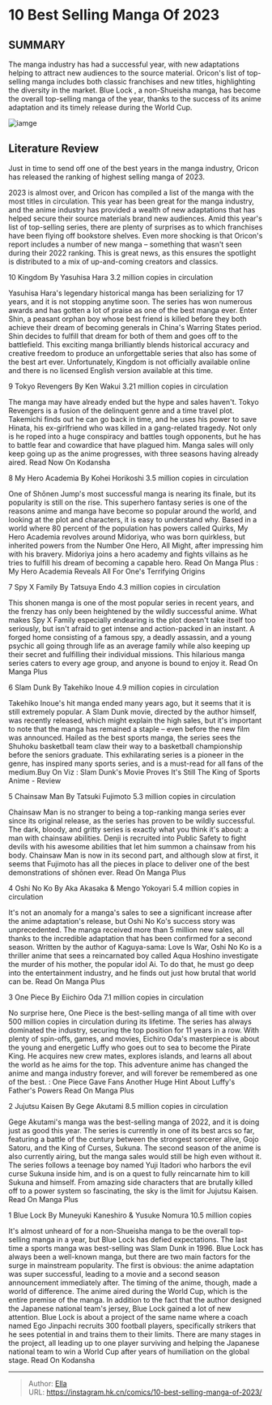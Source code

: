 # 10 Best Selling Manga Of 2023


## SUMMARY 


 The manga industry has had a successful year, with new adaptations helping to attract new audiences to the source material. 
 Oricon&#39;s list of top-selling manga includes both classic franchises and new titles, highlighting the diversity in the market. 
Blue Lock
, a non-Shueisha manga, has become the overall top-selling manga of the year, thanks to the success of its anime adaptation and its timely release during the World Cup. 

![iamge](https://static1.srcdn.com/wordpress/wp-content/uploads/2023/11/nanami-luffy-and-sakuragi.jpg)

## Literature Review

Just in time to send off one of the best years in the manga industry, Oricon has released the ranking of highest selling manga of 2023.




2023 is almost over, and Oricon has compiled a list of the manga with the most titles in circulation. This year has been great for the manga industry, and the anime industry has provided a wealth of new adaptations that has helped secure their source materials brand new audiences.
Amid this year&#39;s list of top-selling series, there are plenty of surprises as to which franchises have been flying off bookstore shelves. Even more shocking is that Oricon&#39;s report includes a number of new manga – something that wasn&#39;t seen during their 2022 ranking. This is great news, as this ensures the spotlight is distributed to a mix of up-and-coming creators and classics.









 








 10  Kingdom By Yasuhisa Hara 
3.2 million copies in circulation
        

Yasuhisa Hara&#39;s legendary historical manga has been serializing for 17 years, and it is not stopping anytime soon. The series has won numerous awards and has gotten a lot of praise as one of the best manga ever. Enter Shin, a peasant orphan boy whose best friend is killed before they both achieve their dream of becoming generals in China&#39;s Warring States period. Shin decides to fulfill that dream for both of them and goes off to the battlefield. This exciting manga brilliantly blends historical accuracy and creative freedom to produce an unforgettable series that also has some of the best art ever.
Unfortunately, Kingdom is not officially available online and there is no licensed English version available at this time. 






 9  Tokyo Revengers By Ken Wakui 
3.21 million copies in circulation
        

The manga may have already ended but the hype and sales haven&#39;t. Tokyo Revengers is a fusion of the delinquent genre and a time travel plot. Takemichi finds out he can go back in time, and he uses his power to save Hinata, his ex-girlfriend who was killed in a gang-related tragedy. Not only is he roped into a huge conspiracy and battles tough opponents, but he has to battle fear and cowardice that have plagued him. Manga sales will only keep going up as the anime progresses, with three seasons having already aired.
Read Now On Kodansha





 8  My Hero Academia By Kohei Horikoshi 
3.5 million copies in circulation
        

One of Shōnen Jump&#39;s most successful manga is nearing its finale, but its popularity is still on the rise. This superhero fantasy series is one of the reasons anime and manga have become so popular around the world, and looking at the plot and characters, it is easy to understand why. Based in a world where 80 percent of the population has powers called Quirks, My Hero Academia revolves around Midoriya, who was born quirkless, but inherited powers from the Number One Hero, All Might, after impressing him with his bravery. Midoriya joins a hero academy and fights villains as he tries to fulfill his dream of becoming a capable hero.
Read On Manga Plus
 : My Hero Academia Reveals All For One&#39;s Terrifying Origins





 7  Spy X Family By Tatsuya Endo 
4.3 million copies in circulation


 







This shonen manga is one of the most popular series in recent years, and the frenzy has only been heightened by the wildly successful anime. What makes Spy X Family especially endearing is the plot doesn&#39;t take itself too seriously, but isn&#39;t afraid to get intense and action-packed in an instant. A forged home consisting of a famous spy, a deadly assassin, and a young psychic all going through life as an average family while also keeping up their secret and fulfilling their individual missions. This hilarious manga series caters to every age group, and anyone is bound to enjoy it.
Read On Manga Plus





 6  Slam Dunk By Takehiko Inoue 
4.9 million copies in circulation
        

Takehiko Inoue&#39;s hit manga ended many years ago, but it seems that it is still extremely popular. A Slam Dunk movie, directed by the author himself, was recently released, which might explain the high sales, but it&#39;s important to note that the manga has remained a staple – even before the new film was announced. Hailed as the best sports manga, the series sees the Shuhoku basketball team claw their way to a basketball championship before the seniors graduate. This exhilarating series is a pioneer in the genre, has inspired many sports series, and is a must-read for all fans of the medium.Buy On Viz
 : Slam Dunk&#39;s Movie Proves It&#39;s Still The King of Sports Anime - Review





 5  Chainsaw Man By Tatsuki Fujimoto 
5.3 million copies in circulation
        

Chainsaw Man is no stranger to being a top-ranking manga series ever since its original release, as the series has proven to be wildly successful. The dark, bloody, and gritty series is exactly what you think it&#39;s about: a man with chainsaw abilities. Denji is recruited into Public Safety to fight devils with his awesome abilities that let him summon a chainsaw from his body. Chainsaw Man is now in its second part, and although slow at first, it seems that Fujimoto has all the pieces in place to deliver one of the best demonstrations of shōnen ever.
Read On Manga Plus





 4  Oshi No Ko By Aka Akasaka &amp; Mengo Yokoyari 
5.4 million copies in circulation
        

It&#39;s not an anomaly for a manga&#39;s sales to see a significant increase after the anime adaptation&#39;s release, but Oshi No Ko&#39;s success story was unprecedented. The manga received more than 5 million new sales, all thanks to the incredible adaptation that has been confirmed for a second season. Written by the author of Kaguya-sama: Love Is War, Oshi No Ko is a thriller anime that sees a reincarnated boy called Aqua Hoshino investigate the murder of his mother, the popular idol Ai. To do that, he must go deep into the entertainment industry, and he finds out just how brutal that world can be.
Read On Manga Plus





 3  One Piece By Eiichiro Oda 
7.1 million copies in circulation
        

No surprise here, One Piece is the best-selling manga of all time with over 500 million copies in circulation during its lifetime. The series has always dominated the industry, securing the top position for 11 years in a row. With plenty of spin-offs, games, and movies, Eichiro Oda&#39;s masterpiece is about the young and energetic Luffy who goes out to sea to become the Pirate King. He acquires new crew mates, explores islands, and learns all about the world as he aims for the top. This adventure anime has changed the anime and manga industry forever, and will forever be remembered as one of the best.
 : One Piece Gave Fans Another Huge Hint About Luffy&#39;s Father&#39;s Powers
Read On Manga Plus





 2  Jujutsu Kaisen By Gege Akutami 
8.5 million copies in circulation
        

Gege Akutami&#39;s manga was the best-selling manga of 2022, and it is doing just as good this year. The series is currently in one of its best arcs so far, featuring a battle of the century between the strongest sorcerer alive, Gojo Satoru, and the King of Curses, Sukuna. The second season of the anime is also currently airing, but the manga sales would still be high even without it. The series follows a teenage boy named Yuji Itadori who harbors the evil curse Sukuna inside him, and is on a quest to fully reincarnate him to kill Sukuna and himself. From amazing side characters that are brutally killed off to a power system so fascinating, the sky is the limit for Jujutsu Kaisen.
Read On Manga Plus





 1  Blue Lock By Muneyuki Kaneshiro &amp; Yusuke Nomura 
10.5 million copies
        

It&#39;s almost unheard of for a non-Shueisha manga to be the overall top-selling manga in a year, but Blue Lock has defied expectations. The last time a sports manga was best-selling was Slam Dunk in 1996. Blue Lock has always been a well-known manga, but there are two main factors for the surge in mainstream popularity. The first is obvious: the anime adaptation was super successful, leading to a movie and a second season announcement immediately after. The timing of the anime, though, made a world of difference. The anime aired during the World Cup, which is the entire premise of the manga. In addition to the fact that the author designed the Japanese national team&#39;s jersey, Blue Lock gained a lot of new attention.
Blue Lock is about a project of the same name where a coach named Ego Jinpachi recruits 300 football players, specifically strikers that he sees potential in and trains them to their limits. There are many stages in the project, all leading up to one player surviving and helping the Japanese national team to win a World Cup after years of humiliation on the global stage.
Read On Kodansha

---

> Author: [Ella](https://instagram.hk.cn/)  
> URL: https://instagram.hk.cn/comics/10-best-selling-manga-of-2023/  

